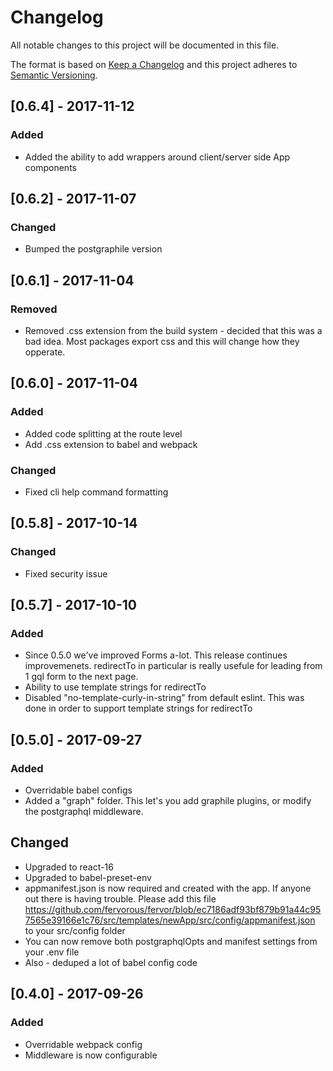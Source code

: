 # Changelog
All notable changes to this project will be documented in this file.

The format is based on [Keep a Changelog](http://keepachangelog.com/en/1.0.0/)
and this project adheres to [Semantic Versioning](http://semver.org/spec/v2.0.0.html).

## [0.6.4] - 2017-11-12
### Added
- Added the ability to add wrappers around client/server side App components

## [0.6.2] - 2017-11-07
### Changed
- Bumped the postgraphile version

## [0.6.1] - 2017-11-04
### Removed
- Removed .css extension from the build system - decided that this was a bad idea. Most packages export css and this will change how they opperate.

## [0.6.0] - 2017-11-04
### Added
- Added code splitting at the route level
- Add .css extension to babel and webpack

### Changed
- Fixed cli help command formatting

## [0.5.8] - 2017-10-14
### Changed
- Fixed security issue

## [0.5.7] - 2017-10-10
### Added
- Since 0.5.0 we've improved Forms a-lot. This release continues improvemenets. redirectTo in particular is really usefule for leading from 1 gql form to the next page.
- Ability to use template strings for redirectTo
- Disabled "no-template-curly-in-string" from default eslint. This was done in order to support template strings for redirectTo

## [0.5.0] - 2017-09-27
### Added
- Overridable babel configs
- Added a "graph" folder. This let's you add graphile plugins, or modify the postgraphql middleware.

## Changed
- Upgraded to react-16
- Upgraded to babel-preset-env
- appmanifest.json is now required and created with the app. If anyone out there is having trouble. Please add this file https://github.com/fervorous/fervor/blob/ec7186adf93bf879b91a44c957565e39166e1c76/src/templates/newApp/src/config/appmanifest.json to your src/config folder
- You can now remove both postgraphqlOpts and manifest settings from your .env file
- Also - deduped a lot of babel config code

## [0.4.0] - 2017-09-26
### Added
- Overridable webpack config
- Middleware is now configurable
